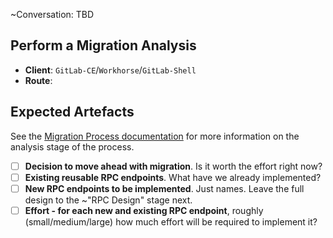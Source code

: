 ~Conversation: TBD

## Perform a Migration Analysis

- **Client**: `GitLab-CE`/`Workhorse`/`GitLab-Shell`
- **Route**: 

## Expected Artefacts

See the [Migration Process documentation](https://gitlab.com/gitlab-org/gitaly/blob/master/doc/MIGRATION_PROCESS.md#migration-analysis-migration-analysis) 
for more information on the analysis stage of the process.

- [ ] **Decision to move ahead with migration**. Is it worth the effort right now?
- [ ] **Existing reusable RPC endpoints**. What have we already implemented?
- [ ] **New RPC endpoints to be implemented**. Just names. Leave the full design to the ~"RPC Design" stage next.
- [ ] **Effort - for each new and existing RPC endpoint**, roughly (small/medium/large) how much effort will be required to implement it?